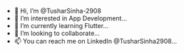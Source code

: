 - 👋 Hi, I’m @TusharSinha-2908
- 👀 I’m interested in App Development...
- 🌱 I’m currently learning Flutter...
- 💞️ I’m looking to collaborate...
- 📫 You can reach me on LinkedIn @TusharSinha2908...

<!---
TusharSinha-2908/TusharSinha-2908 is a ✨ special ✨ repository because its `README.md` (this file) appears on your GitHub profile.
You can click the Preview link to take a look at your changes.
--->
